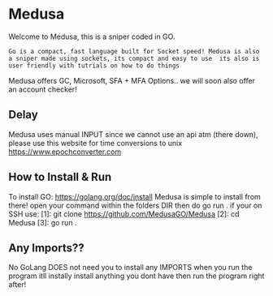 # Medusa

Welcome to Medusa, this is a sniper coded in GO. 

`
Go is a compact, fast language built for Socket speed! Medusa is also a sniper made using sockets, its compact and easy to use 
its also is user friendly with tutrials on how to do things
`

Medusa offers GC, Microsoft, SFA + MFA Options.. we will soon also offer an account checker!

Delay
-
Medusa uses manual INPUT since we cannot use an api atm (there down), please use this website for time conversions to unix
https://www.epochconverter.com

How to Install & Run
-
To install GO: https://golang.org/doc/install
Medusa is simple to install from there! open your command within the folders DIR then do go run .
if your on SSH use: 
[1]: git clone https://github.com/MedusaGO/Medusa
[2]: cd Medusa
[3]: go run .

Any Imports??
-
No GoLang DOES not need you to install any IMPORTS when you run the program itll 
instally install anything you dont have then run the program right after!
